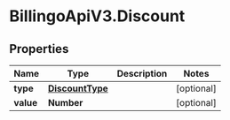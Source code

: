 # BillingoApiV3.Discount

## Properties
Name | Type | Description | Notes
------------ | ------------- | ------------- | -------------
**type** | [**DiscountType**](DiscountType.md) |  | [optional] 
**value** | **Number** |  | [optional] 
